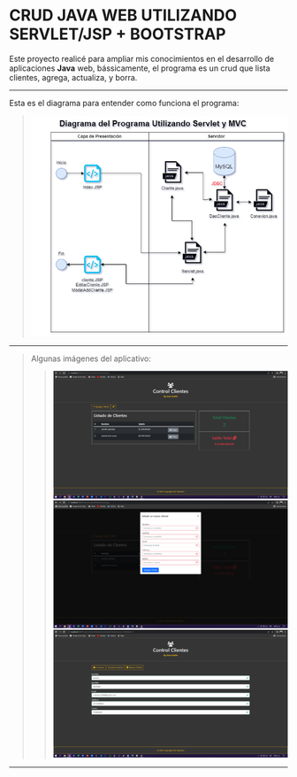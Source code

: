 # CRUD JAVA WEB UTILIZANDO SERVLET/JSP + BOOTSTRAP 
Este proyecto realicé para ampliar mis conocimientos en el desarrollo de aplicaciones **Java** web, bássicamente, el programa es un crud que lista clientes, agrega,  actualiza, y borra.

-------------------------------------------------------------
Esta es el diagrama para entender como funciona el programa:

> ![DIAGRAMA](https://github.com/Mr-Machine98/CRUD_SERVLET_JSP_JAVA/blob/main/MVC_Servlet.drawio.png)
-------------------------------------------------------------
> Algunas imágenes del aplicativo:
> > ![LISTAR](https://github.com/Mr-Machine98/CRUD_SERVLET_JSP_JAVA/blob/main/listar.PNG)
> > ![AGREGAR](https://github.com/Mr-Machine98/CRUD_SERVLET_JSP_JAVA/blob/main/agregar.PNG)
> > ![ACTUALIZAR_BORRAR](https://github.com/Mr-Machine98/CRUD_SERVLET_JSP_JAVA/blob/main/ActualizarBorrar.PNG)

-------------------------------------------------------------
